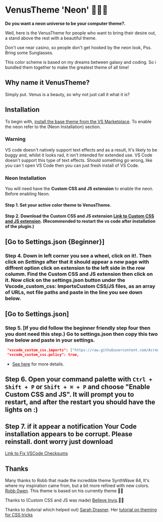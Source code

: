 # VenusTheme 'Neon' 🤟🏼🌟

__Do you want a neon universe to be your computer theme?.__

Well, here is the VenusTheme for people who want to bring their desire out, a stand above the rest with a beautiful theme. 

Don't use near casino, so people don't get hooked by the neon look, Pss. Bring some Sunglasses.


This color scheme is based on my dreams between galaxy and coding.
So i bundled them together to make the greatest theme of all time! 


## Why name it VenusTheme?
Simply put. Venus is a beauty, so why not just call it what it is?


## Installation
To begin with, [install the base theme from the VS Marketplace](https://marketplace.visualstudio.com/items?itemName=Anciaveus.venustheme). To enable the neon refer to the (Neon Installation) section.


### Warning
VS code doesn't natively support text effects and as a result, It's likely to be buggy and, whilst it looks rad, it isn't intended for extended use. VS Code doesn't support this type of text effects. Should something go wrong, like you can`t open VS Code then you can just fresh install of VS Code.


### Neon Installation

You will need have the __Custom CSS and JS extension__ to enable the neon. 
Before enabling Neon.

#### Step 1. Set your active color theme to __VenusTheme__. 

#### Step 2. Download the Custom CSS and JS extension [Link to Custom CSS and JS extension](https://marketplace.visualstudio.com/items?itemName=be5invis.vscode-custom-css). (Recommended to restart the vs code after installation of the plugin.)

## [Go to Settings.json {Beginner}] 
### Step 4. Down in left corner you see a wheel, click on it!. Then click on _Settings_ after that it should appear a new page with diffrent option click on extension to the left side in the row columm. Find the Custom CSS and JS extension then click on it. Now click on the settings.json button under the __Vscode_custom_css: ImportsCustom CSS/JS files, as an array of URLs, not file paths__ and paste in the line you see down below.

## [Go to Settings.json]
### Step 5. [If you did follow the beginner friendly step four then you dont need this step.) Go to __settings.json__ then copy this two line below and paste in your settings.

   ```json
    "vscode_custom_css.imports": ["https://raw.githubusercontent.com/Acrenactive/VenusTheme/master/themes/venus.css"],
    "vscode_custom_css.policy": true,
   ```
 - [See here](https://en.wikipedia.org/wiki/File_URI_scheme) for more details.

## Step 6. Open your command palette with `Ctrl + Shift + P` or `Shift + ⌘ + P` and choose "__Enable Custom CSS and JS__". It will prompt you to restart, and after the restart you should have the lights on :)

## Step 7. if it appear a notification __Your Code installation appears to be corrupt. Please reinstall.__ dont worry just download 
[Link to Fix VSCode Checksums](https://marketplace.visualstudio.com/items?itemName=lehni.vscode-fix-checksums)

## Thanks 
Many thanks to Robb that made the incredible theme SynthWave 84, It's where my inspiration came from, but a bit more refined with new colors. [Robb 0wen](https://github.com/robb0wen). This theme is based on his currently theme 🙌🏼

Thanks to (Custom CSS and JS was made) [Belleve Invis](https://github.com/be5invis/vscode-custom-css).👌🏽

Thanks to (tutorial which helped out) [Sarah Drasner](https://twitter.com/sarah_edo). Her [tutorial on theming for CSS tricks](https://css-tricks.com/creating-a-vs-code-theme/) 


